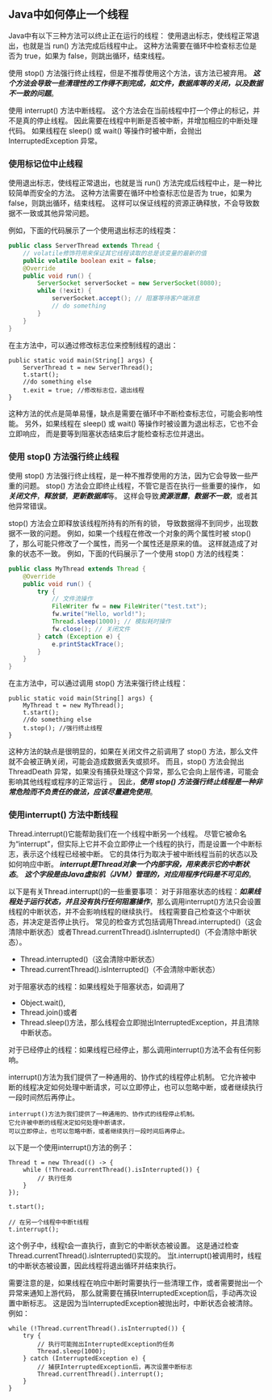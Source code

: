 ## Java中如何停止一个线程
Java中有以下三种方法可以终止正在运行的线程：
使用退出标志，使线程正常退出，也就是当 run() 方法完成后线程中止。
这种方法需要在循环中检查标志位是否为 true，如果为 false，则跳出循环，结束线程。

使用 stop() 方法强行终止线程，但是不推荐使用这个方法，该方法已被弃用。
***这个方法会导致一些清理性的工作得不到完成，如文件，数据库等的关闭，以及数据不一致的问题***。

使用 interrupt() 方法中断线程。
这个方法会在当前线程中打一个停止的标记，并不是真的停止线程。
因此需要在线程中判断是否被中断，并增加相应的中断处理代码。
如果线程在 sleep() 或 wait() 等操作时被中断，会抛出 InterruptedException 异常。

### 使用标记位中止线程
使用退出标志，使线程正常退出，也就是当 run() 方法完成后线程中止，是一种比较简单而安全的方法。
这种方法需要在循环中检查标志位是否为 true，如果为 false，则跳出循环，结束线程。
这样可以保证线程的资源正确释放，不会导致数据不一致或其他异常问题。

例如，下面的代码展示了一个使用退出标志的线程类：
```java
public class ServerThread extends Thread {
    // volatile修饰符用来保证其它线程读取的总是该变量的最新的值
    public volatile boolean exit = false;
    @Override
    public void run() {
        ServerSocket serverSocket = new ServerSocket(8080);
        while (!exit) {
            serverSocket.accept(); // 阻塞等待客户端消息
            // do something
        }
    }
}
```
在主方法中，可以通过修改标志位来控制线程的退出：
```
public static void main(String[] args) {
    ServerThread t = new ServerThread();
    t.start();
    //do something else
    t.exit = true; //修改标志位，退出线程
}
```

这种方法的优点是简单易懂，缺点是需要在循环中不断检查标志位，可能会影响性能。
另外，如果线程在 sleep() 或 wait() 等操作时被设置为退出标志，它也不会立即响应，
而是要等到阻塞状态结束后才能检查标志位并退出。

### 使用 stop() 方法强行终止线程
使用 stop() 方法强行终止线程，是一种不推荐使用的方法，因为它会导致一些严重的问题。
stop() 方法会立即终止线程，不管它是否在执行一些重要的操作，
如***关闭文件***，***释放锁***，***更新数据库***等。
这样会导致***资源泄露***，***数据不一致***，或者其他异常错误。

stop() 方法会立即释放该线程所持有的所有的锁，
导致数据得不到同步，出现数据不一致的问题。
例如，如果一个线程在修改一个对象的两个属性时被 stop() 了，那么可能只修改了一个属性，而另一个属性还是原来的值。
这样就造成了对象的状态不一致。
例如，下面的代码展示了一个使用 stop() 方法的线程类：
```java
public class MyThread extends Thread {
    @Override
    public void run() {
        try {
            // 文件流操作
            FileWriter fw = new FileWriter("test.txt");
            fw.write("Hello, world!");
            Thread.sleep(1000); // 模拟耗时操作
            fw.close(); // 关闭文件
        } catch (Exception e) {
            e.printStackTrace();
        }
    }
}
```
在主方法中，可以通过调用 stop() 方法来强行终止线程：
```
public static void main(String[] args) {
    MyThread t = new MyThread();
    t.start();
    //do something else
    t.stop(); //强行终止线程
}
```

这种方法的缺点是很明显的，如果在关闭文件之前调用了 stop() 方法，那么文件就不会被正确关闭，可能会造成数据丢失或损坏。
而且，stop() 方法会抛出 ThreadDeath 异常，如果没有捕获处理这个异常，那么它会向上层传递，可能会影响其他线程或程序的正常运行 。
因此，***使用 stop() 方法强行终止线程是一种非常危险而不负责任的做法，应该尽量避免使用***。

### 使用interrupt() 方法中断线程
Thread.interrupt()它能帮助我们在一个线程中断另一个线程。
尽管它被命名为“interrupt”，但实际上它并不会立即停止一个线程的执行，而是设置一个中断标志，表示这个线程已经被中断。
它的具体行为取决于被中断线程当前的状态以及如何响应中断。
***interrupt是Thread对象一个内部字段，用来表示它的中断状态***。
***这个字段是由Java虚拟机（JVM）管理的，对应用程序代码是不可见的***。

以下是有关Thread.interrupt()的一些重要事项：
对于非阻塞状态的线程：***如果线程处于运行状态，并且没有执行任何阻塞操作***，那么调用interrupt()方法只会设置线程的中断状态，并不会影响线程的继续执行。
线程需要自己检查这个中断状态，并决定是否停止执行。
常见的检查方式包括调用Thread.interrupted()（这会清除中断状态）或者Thread.currentThread().isInterrupted()（不会清除中断状态）。
- Thread.interrupted()（这会清除中断状态）
- Thread.currentThread().isInterrupted()（不会清除中断状态）

对于阻塞状态的线程：如果线程处于阻塞状态，如调用了
- Object.wait(), 
- Thread.join()或者
- Thread.sleep()方法，那么线程会立即抛出InterruptedException，并且清除中断状态。

对于已经停止的线程：如果线程已经停止，那么调用interrupt()方法不会有任何影响。

interrupt()方法为我们提供了一种通用的、协作式的线程停止机制。
它允许被中断的线程决定如何处理中断请求，可以立即停止，也可以忽略中断，或者继续执行一段时间然后再停止。

```
interrupt()方法为我们提供了一种通用的、协作式的线程停止机制。
它允许被中断的线程决定如何处理中断请求，
可以立即停止，也可以忽略中断，或者继续执行一段时间后再停止。
```

以下是一个使用interrupt()方法的例子：
```
Thread t = new Thread(() -> {
    while (!Thread.currentThread().isInterrupted()) {
        // 执行任务
    }
});

t.start();

// 在另一个线程中中断t线程
t.interrupt();
```
这个例子中，线程t会一直执行，直到它的中断状态被设置。
这是通过检查Thread.currentThread().isInterrupted()实现的。
当t.interrupt()被调用时，线程t的中断状态被设置，因此线程将退出循环并结束执行。

需要注意的是，如果线程在响应中断时需要执行一些清理工作，或者需要抛出一个异常来通知上游代码，
那么就需要在捕获InterruptedException后，手动再次设置中断标志。
这是因为当InterruptedException被抛出时，中断状态会被清除。例如：

```
while (!Thread.currentThread().isInterrupted()) {
    try {
        // 执行可能抛出InterruptedException的任务
        Thread.sleep(1000);
    } catch (InterruptedException e) {
        // 捕获InterruptedException后，再次设置中断标志
        Thread.currentThread().interrupt();
    }
}
```
